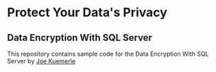 # Protect Your Data's Privacy 
## Data Encryption With SQL Server

This repository contains sample code for the Data Encryption With SQL Server by [Joe Kuemerle](https://infosec.exchange/@jkuemerle)